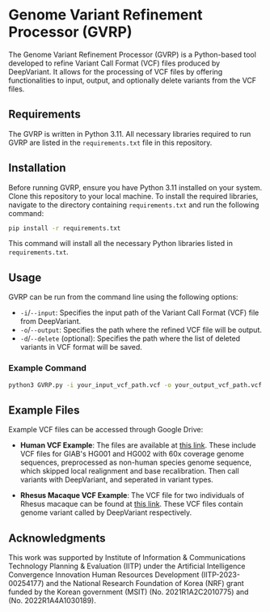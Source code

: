 # Genome Variant Refinement Processor (GVRP)

The Genome Variant Refinement Processor (GVRP) is a Python-based tool developed to refine Variant Call Format (VCF) files produced by DeepVariant. It allows for the processing of VCF files by offering functionalities to input, output, and optionally delete variants from the VCF files.

## Requirements

The GVRP is written in Python 3.11. All necessary libraries required to run GVRP are listed in the `requirements.txt` file in this repository.

## Installation

Before running GVRP, ensure you have Python 3.11 installed on your system. Clone this repository to your local machine. To install the required libraries, navigate to the directory containing `requirements.txt` and run the following command:

```bash
pip install -r requirements.txt
```

This command will install all the necessary Python libraries listed in `requirements.txt`.

## Usage

GVRP can be run from the command line using the following options:

- `-i`/`--input`: Specifies the input path of the Variant Call Format (VCF) file from DeepVariant.
- `-o`/`--output`: Specifies the path where the refined VCF file will be output.
- `-d`/`--delete` (optional): Specifies the path where the list of deleted variants in VCF format will be saved.

### Example Command

```bash
python3 GVRP.py -i your_input_vcf_path.vcf -o your_output_vcf_path.vcf -d your_deleted_vcf_path.vcf
```

## Example Files

Example VCF files can be accessed through Google Drive:

- **Human VCF Example**: The files are available at [this link](https://drive.google.com/drive/folders/1CddCgFMFvMPaHo6t_eZ5k2TbM_S29Zhi?usp=sharing). These include VCF files for GIAB's HG001 and HG002 with 60x coverage genome sequences, preprocessed as non-human species genome sequence, which skipped local realignment and base recalibration.  Then call variants with DeepVariant, and seperated in variant types.

- **Rhesus Macaque VCF Example**: The VCF file for two individuals of Rhesus macaque can be found at [this link](https://drive.google.com/drive/folders/1CddCgFMFvMPaHo6t_eZ5k2TbM_S29Zhi?usp=sharing). These VCF files contain genome variant called by DeepVariant respectively.

## Acknowledgments

This work was supported by Institute of Information & Communications Technology Planning & Evaluation (IITP) under the Artificial Intelligence Convergence Innovation Human Resources Development (IITP-2023-00254177) and the National Research Foundation of Korea (NRF) grant funded by the Korean government (MSIT) (No. 2021R1A2C2010775) and  (No. 2022R1A4A1030189).
